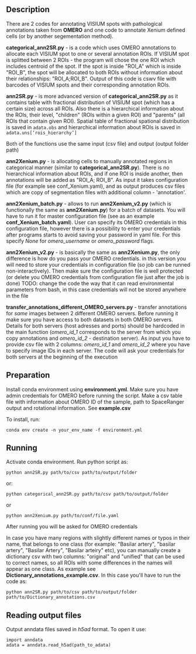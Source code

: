 ## Description

There are 2 codes for annotating VISIUM spots with pathological annotations taken from **OMERO** and one code to annotate Xenium defined cells (or by another segementation method). 

**categorical_ann2SR.py** - is a code which uses OMERO annotations to allocate each VISIUM spot to one or several annotation ROIs. If VISIUM spot is splitted between 2 ROIs - the program will chose the one ROI which includes centroid of the spot. If the spot is inside "ROI_A" which is inside "ROI_B", the spot will be allocated to both ROIs without information about their relationships: "ROI_A;ROI_B". Output of this code is cswv file with barcodes of VISIUM spots and their corresponding annotation ROIs.

**ann2SR.py** - is more advanced version of **categorical_ann2SR.py** as it contains table with fractional distribution of VISIUM spot (which has a certain size) across all ROIs. Also there is a hierarchical information about the ROIs, their level, "children" (ROIs within a given ROI) and "parents" (all ROIs that contain given ROI). Spatial table of fractional spational distribution is saved in ```adata.obs``` and hierarchical information about ROIs is saved in ``` adata.uns[‘rois_hierarchy’] ```

Both of the functions use the same input (csv file) and output (output folder path)

**ann2Xenium.py** - is allocating cells to manually annotated regions in categorical manner (similar to **categorical_ann2SR.py**). There is no hierarchical information about ROIs, and if one ROI is inside another, then annotations will be added as  "ROI_A; ROI_B". As input it takes configuration file (for example see conf_Xenium.yaml), and as output produces csv files which are copy of segmentation files with additional column - 'annotation'.

**ann2Xenium_batch.py** - allows to run **ann2Xenium_v2.py** (which is functionally the same as **ann2Xenium.py**) for a batch of datasets. You will have to run it for master configuration file (see as an example **conf_Xenium_batch.yaml**). User can specify its OMERO credentials in this configuration file, however there is a possibility to enter your credentials after programs starts to avoid saving your password in yaml file. For this specify *None* for *omero_username* or *omero_password* flags.

**ann2Xenium_v2.py** - is basically the same as **ann2Xenium.py**, the only difference is how do you pass your OMERO credentials. in this version you will need to store your credentials in configuration file (so job can be runned non-interactively). Then make sure the configuration file is well protected (or delete you OMERO credentials from configuration file just after the job is done) 
TODO: change the code the way that it can read environmental parameters from bash, in this case credentials will not be stored anywhere in the file

**transfer_annotations_different_OMERO_servers.py** - transfer annotations for *same* images between 2 different OMERO servers. Before running it make sure you have access to both datasets in both OMERO servers. Details for both servers (host adresses and ports) should be hardcoded in the main function (*omero_id_1* corresponds to the server from which you copy annotations and *omero_id_2* - destination server). As input you have to provide csv file with 2 columns: *omero_id_1* and *omero_id_2* where you have to specify image IDs in each server. The code will ask your credentials for both servers at the beginning of the execution 

## Preparation

Install conda environment using **environment.yml**. Make sure you have admin credentials for OMERO before running the script. Make a csv table file with information about OMERO ID of the sample, path to SpaceRanger output and rotational information. See **example.csv**

To install, run:
```
conda env create -n your_env_name -f environment.yml
```

## Running

Activate conda environment. Run python script as:
```
python ann2SR.py path/to/csv path/to/output/folder 
```
or:
```
python categorical_ann2SR.py path/to/csv path/to/output/folder 
```
or 
```
python ann2Xenium.py path/to/conf/file.yaml 
```
After running you will be asked for OMERO credentials

In case you have many regions with slightly different names or typos in their name, that belongs to one class (for example: "Basilar artery", "basilar artery", "Basilar Artery", "Basilar arteiry" etc), you can manually create a dictionary csv with two columns: "original" and "unified" that can be used to correct names, so all ROIs with some differences in the names will appear as one class. As example see **Dictionary_annotations_example.csv**. In this case you'll have to run the code as:
```
python ann2SR.py path/to/csv path/to/output/folder path/to/Dictionary_annotations.csv
```

## Reading output files
Output anndata files saved in *h5ad* format. To open it use:
```
import anndata
adata = anndata.read_h5ad(path_to_adata)
```
